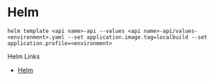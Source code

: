 # Helm

```
helm template <api name>-api --values <api name>-api/values-<environment>.yaml --set application.image.tag=localbuild --set application.profile=<environment>
```

Helm Links
 - [Helm](https://helm.sh/)
